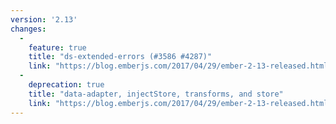 ```yaml
---
version: '2.13'
changes:
  -
    feature: true
    title: "ds-extended-errors (#3586 #4287)"
    link: "https://blog.emberjs.com/2017/04/29/ember-2-13-released.html"
  -
    deprecation: true
    title: "data-adapter, injectStore, transforms, and store"
    link: "https://blog.emberjs.com/2017/04/29/ember-2-13-released.html"
---
```


